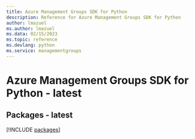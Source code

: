 ```yaml
---
title: Azure Management Groups SDK for Python
description: Reference for Azure Management Groups SDK for Python
author: lmazuel
ms.author: lmazuel
ms.data: 02/15/2023
ms.topic: reference
ms.devlang: python
ms.service: managementgroups
---
```

# Azure Management Groups SDK for Python - latest
## Packages - latest
[!INCLUDE [packages](management-groups-index.md)]